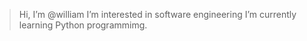 > Hi, I’m @william
> I’m interested in software engineering
> I’m currently learning Python programmimg.


<!---
william-4/william-4 is a ✨ special ✨ repository because its `README.md` (this file) appears on your GitHub profile.
You can click the Preview link to take a look at your changes.
--->
